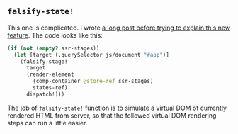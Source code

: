 
## `falsify-state!`

This one is complicated. I wrote [a long post before trying to explain this new feature][progressive].
The code looks like this:

[progressive]: https://medium.com/@jiyinyiyong/progressive-server-side-rendering-that-we-may-need-8980e7c4d61a

```clojure
(if (not (empty? ssr-stages))
  (let [target (.querySelector js/document "#app")]
    (falsify-stage!
      target
      (render-element
        (comp-container @store-ref ssr-stages)
        states-ref)
      dispatch!)))
```

The job of `falsify-state!` function is to simulate a virtual DOM of currently rendered HTML from server, so that the followed virtual DOM rendering steps can run a little easier.
